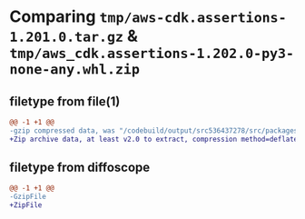 # Comparing `tmp/aws-cdk.assertions-1.201.0.tar.gz` & `tmp/aws_cdk.assertions-1.202.0-py3-none-any.whl.zip`

## filetype from file(1)

```diff
@@ -1 +1 @@
-gzip compressed data, was "/codebuild/output/src536437278/src/packages/@aws-cdk/assertions/dist/python/aws-cdk.assertions-1.201.0.tar", last modified: Wed May 10 17:08:03 2023, max compression
+Zip archive data, at least v2.0 to extract, compression method=deflate
```

## filetype from diffoscope

```diff
@@ -1 +1 @@
-GzipFile
+ZipFile
```

